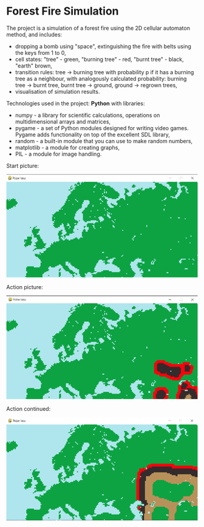 # Forest Fire Simulation

The project is a simulation of a forest fire using the 2D cellular automaton method, and includes:
- dropping a bomb using "space", extinguishing the fire with belts using the keys from 1 to 0,
- cell states:  "tree" - green, "burning tree" - red, "burnt tree" - black, "earth" brown,
- transition rules: 
tree -> burning tree with probability p if it has a burning tree as a neighbour, with analogously calculated probability: burning tree -> burnt tree, burnt tree -> ground, ground -> regrown trees,
- visualisation of simulation results.

Technologies used in the project: **Python** with libraries:
- numpy - a library for scientific calculations, operations on multidimensional arrays and matrices,
- pygame - a set of Python modules designed for writing video games. Pygame adds functionality on top of the excellent SDL library,
- random - a built-in module that you can use to make random numbers,
- matplotlib - a module for creating graphs,
- PIL - a module for image handling.

Start picture:

![1](https://github.com/weronikaabednarz/Forest-Fire-Simulation/blob/main/images/mapa.jpg)

Action picture:

![2](https://github.com/weronikaabednarz/Forest-Fire-Simulation/blob/main/images/image1.jpg)

Action continued:

![3](https://github.com/weronikaabednarz/Forest-Fire-Simulation/blob/main/images/image2.png)
